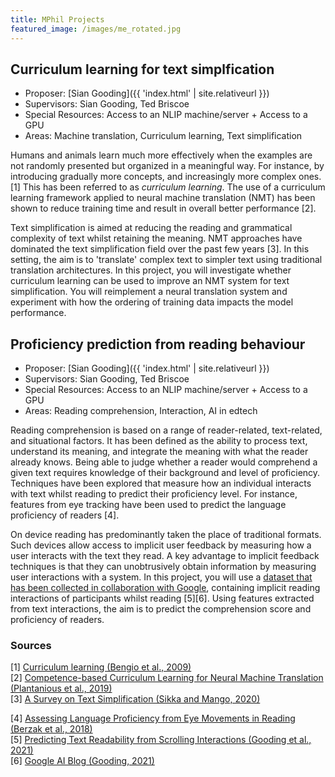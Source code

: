```yaml
---
title: MPhil Projects
featured_image: /images/me_rotated.jpg
---
```


<h2>Curriculum learning for text simplfication</h2>

- Proposer: [Sian Gooding]({{ 'index.html' | site.relativeurl }})
- Supervisors: Sian Gooding, Ted Briscoe
- Special Resources: Access to an NLIP machine/server + Access to a GPU
- Areas: Machine translation, Curriculum learning, Text simplification 

Humans and animals learn much more effectively when the examples are not randomly presented but organized in a meaningful way. For instance, by introducing gradually more concepts, and increasingly more complex ones. [1] This has been referred to as <i>curriculum learning</i>. The use of a curriculum learning framework applied to neural machine translation (NMT) has been shown to reduce training time and result in overall better performance [2]. 

Text simplification is aimed at reducing the reading and grammatical complexity of text whilst retaining the meaning. NMT approaches have dominated the text simplification field over the past few years [3]. In this setting, the aim is to 'translate' complex text to simpler text using traditional translation architectures. In this project, you will investigate whether curriculum learning can be used to improve an NMT system for text simplification. You will reimplement a neural translation system and experiment with how the ordering of training data impacts the model performance. 


## Proficiency prediction from reading behaviour 

- Proposer: [Sian Gooding]({{ 'index.html' | site.relativeurl }})
- Supervisors: Sian Gooding, Ted Briscoe
- Special Resources: Access to an NLIP machine/server + Access to a GPU
- Areas: Reading comprehension, Interaction, AI in edtech

Reading comprehension is based on a range of reader-related, text-related, and situational factors. It has been defined as the ability to process text, understand its meaning, and integrate the meaning with what the reader already knows. Being able to judge whether a reader would comprehend a given text requires knowledge of their background and level of proficiency. Techniques have been explored that measure how an individual interacts with text whilst reading to predict their proficiency level. For instance, features from eye tracking have been used to predict the language proficiency of readers [4]. 

On device reading has predominantly taken the place of traditional formats. Such devices allow access to implicit user feedback by measuring how a user interacts with the text they read. A key advantage to implicit feedback techniques is that they can unobtrusively obtain information by measuring user interactions with a system. In this project, you will use a <a href = "https://github.com/siangooding/readability_scroll">dataset that has been collected in collaboration with Google</a>, containing implicit reading interactions of participants whilst reading [5][6]. Using features extracted from text interactions, the aim is to predict the comprehension score and proficiency of readers.



### Sources
[1] <a href ="https://dl.acm.org/doi/pdf/10.1145/1553374.1553380?casa_token=YNHzxTxY7_AAAAAA:J-BmBwUXzD9VVpteUvFRRdWsa-BYVRoZ_8lhn8Wvnj2Om07XLWkhPh3DLNUpGHLrXL5979wV88vD">Curriculum learning (Bengio et al., 2009)</a> <br>
[2] <a href = "https://arxiv.org/pdf/1903.09848.pdf">Competence-based Curriculum Learning for Neural Machine Translation (Plantanious et al., 2019)</a> <br>
[3] <a href="https://arxiv.org/pdf/2008.08612.pdf">A Survey on Text Simplification (Sikka and Mango, 2020)</a>

[4] <a href="https://arxiv.org/pdf/1804.07329.pdf">Assessing Language Proficiency from Eye Movements in Reading (Berzak et al., 2018)</a><br>
[5]  <a href="https://arxiv.org/pdf/2105.06354.pdf">Predicting Text Readability from Scrolling Interactions (Gooding et al., 2021)</a><br>
[6] <a href="https://ai.googleblog.com">Google AI Blog (Gooding, 2021)</a>